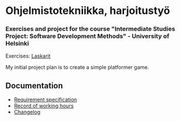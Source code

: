 # Ohjelmistotekniikka, harjoitustyö
### Exercises and project for the course "Intermediate Studies Project: Software Development Methods" - University of Helsinki
Exercises: [Laskarit](./laskarit)

My initial project plan is to create a simple platformer game.

## Documentation
- [Requirement specification](./documentation/requirement%20specification.md)
- [Record of working hours](./documentation/record%20of%20working%20hours.md)
- [Changelog](./documentation/changelog.md)
